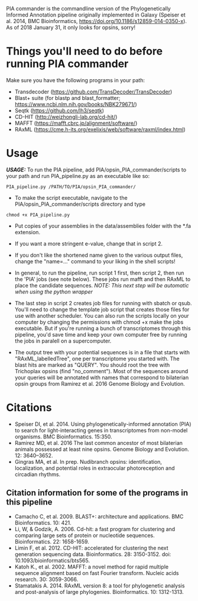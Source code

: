 PIA commander is the commandline version of the Phylogenetically Informed Annotation pipeline originally implemented in Galaxy (Speiser et al. 2014, BMC Bioinformatics, https://doi.org/10.1186/s12859-014-0350-x). As of 2018 January 31, it only looks for opsins, sorry!

# Things you'll need to do before running PIA commander
Make sure you have the following programs in your path:
* Transdecoder (https://github.com/TransDecoder/TransDecoder)
* Blast+ suite (for blastp and blast_formatter; https://www.ncbi.nlm.nih.gov/books/NBK279671/) 
* Seqtk (https://github.com/lh3/seqtk)
* CD-HIT (http://weizhongli-lab.org/cd-hit/)
* MAFFT (https://mafft.cbrc.jp/alignment/software/)
* RAxML (https://cme.h-its.org/exelixis/web/software/raxml/index.html)

# Usage
***USAGE:*** To run the PIA pipeline, add PIA/opsin_PIA_commander/scripts to your path and run PIA_pipeline.py as an executable like so:
```
PIA_pipeline.py /PATH/TO/PIA/opsin_PIA_commander/
```

* To make the script executable, navigate to the PIA/opsin_PIA_commander/scripts directory and type 
```
chmod +x PIA_pipeline.py
```

* Put copies of your assemblies in the data/assemblies folder with the *.fa extension.

* If you want a more stringent e-value, change that in script 2.

* If you don't like the shortened name given to the various output files, change the "name=..." command to your liking in the shell scripts!

* In general, to run the pipeline, run script 1 first, then script 2, then run the 'PIA' jobs (see note below). These jobs run mafft and then RAxML to place the candidate sequences. _NOTE: This next step will be automatic when using the python wrapper_

* The last step in script 2 creates job files for running with sbatch or qsub. You'll need to change the template job script that creates those files for use with another scheduler. You can also run the scripts locally on your computer by changing the permissions with chmod +x make the jobs executable. But if you're running a bunch of transcriptomes through this pipeline, you'd save time and keep your own computer free by running the jobs in paralell on a supercomputer.

* The output tree with your potential sequences is in a file that starts with "RAxML_labelledTree", one per transcriptome you started with. The blast hits are marked as "QUERY". You should root the tree with Trichoplax opsins (find "no_comment"). Most of the sequences around your queries will be annotated with names that correspond to bilaterian opsin groups from Ramirez et al. 2016 Genome Biology and Evolution.

# Citations
* Speiser DI, et al. 2014. Using phylogenetically-informed annotation (PIA) to search for light-interacting genes in transcriptomes from non-model organisms. BMC Bioinformatics. 15:350.
* Ramirez MD, et al. 2016 The last common ancestor of most bilaterian animals possessed at least nine opsins. Genome Biology and Evolution. 12: 3640–3652. 
* Gingras MA, et al. In prep. Nudibranch opsins: identification, localization, and potential roles in extraocular photoreception and circadian rhythms.

## Citation information for some of the  programs in this pipeline
* Camacho C, et al. 2009. BLAST+: architecture and applications. BMC Bioinformatics. 10: 421.
* Li, W, & Godzik, A. 2006. Cd-hit: a fast program for clustering and comparing large sets of protein or nucleotide sequences. Bioinformatics. 22: 1658-1659.
* Limin F, et al. 2012. CD-HIT: accelerated for clustering the next generation sequencing data. Bioinformatics. 28: 3150-3152. doi: 10.1093/bioinformatics/bts565.
* Katoh K., et al. 2002. MAFFT: a novel method for rapid multiple sequence alignment based on fast Fourier transform. Nucleic acids research. 30: 3059-3066.
* Stamatakis A. 2014. RAxML version 8: a tool for phylogenetic analysis and post-analysis of large phylogenies. Bioinformatics. 10: 1312-1313.
